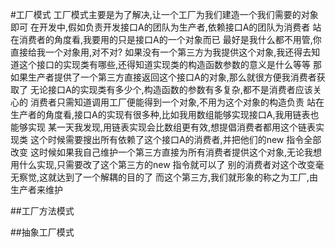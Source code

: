 #工厂模式
工厂模式主要是为了解决,让一个工厂为我们建造一个我们需要的对象即可
在开发中,假如负责开发接口A的团队为生产者,依赖接口A的团队为消费者
站在消费者的角度看,我要用的只是接口A的一个对象而已
最好是我什么都不用管,你直接给我一个对象用,对不对?
如果没有一个第三方为我提供这个对象,我还得去知道这个接口的实现类有哪些,还得知道实现类的构造函数参数的意义是什么等等
那如果生产者提供了一个第三方直接返回这个接口A的对象,那么就很方便我消费者获取了
无论接口A的实现类有多少个,构造函数的参数有多复杂,都不是消费者应该关心的
消费者只需知道调用工厂便能得到一个对象,不用为这个对象的构造负责
站在生产者的角度看,接口A的实现有很多种,比如我用数组能够实现接口A,我用链表也能够实现
某一天我发现,用链表实现会比数组更有效,想提倡消费者都用这个链表实现类
这个时候需要搜出所有依赖了这个接口A的消费者,并把他们的new 指令全部改变
这时候如果我自己维护一个第三方直接为所有消费者提供这个对象,无论我想用什么实现,只需要改了这个第三方的new 指令就可以了
别的消费者对这个改变毫无察觉,这就达到了一个解耦的目的了
而这个第三方,我们就形象的称之为工厂,由生产者来维护

##工厂方法模式

##抽象工厂模式